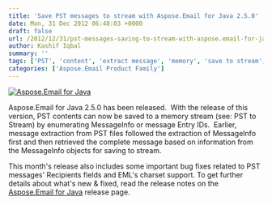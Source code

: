 ```yaml
---
title: 'Save PST messages to stream with Aspose.Email for Java 2.5.0'
date: Mon, 31 Dec 2012 06:48:03 +0000
draft: false
url: /2012/12/31/pst-messages-saving-to-stream-with-aspose.email-for-java-2.5.0/
author: Kashif Iqbal
summary: ''
tags: ['PST', 'content', 'extract message', 'memory', 'save to stream', 'stream']
categories: ['Aspose.Email Product Family']
---
```


[![Aspose.Email for Java][1]](https://blog.aspose.com/wp-content/uploads/sites/2/2012/02/aspose.email-logo120.jpg)

Aspose.Email for Java 2.5.0 has been released.  With the release of this version, PST contents can now be saved to a memory stream (see: PST to Stream) by enumerating MessageInfo or message Entry IDs.  Earlier, message extraction from PST files followed the extraction of MessageInfo first and then retrieved the complete message based on information from the MessageInfo objects for saving to stream.

This month's release also includes some important bug fixes related to PST messages' Recipients fields and EML's charset support. To get further details about what's new & fixed, read the release notes on the [Aspose.Email for Java][2] release page.




[1]: https://blog.aspose.com/wp-content/uploads/sites/2/2012/02/aspose.email-logo120.jpg "aspose.email-logo120"
[2]: https://blog.aspose.com/





